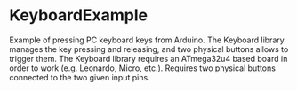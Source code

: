 # KeyboardExample
Example of pressing PC keyboard keys from Arduino. The Keyboard library manages the key pressing and releasing, and two physical buttons allows to trigger them. The Keyboard library requires an ATmega32u4 based board in order to work (e.g. Leonardo, Micro, etc.). Requires two physical buttons connected to the two given input pins.
